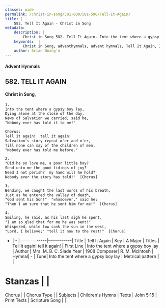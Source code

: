 ```yaml
---
classes: wide
permalink: /christ-in-song/501-600/581-590/Tell-It-Again/
title: |
    582. Tell It Again - Christ in Song
metadata:
    description: |
        Christ in Song 582. Tell It Again. Into the tent where a gypsy boy lay, Dying alone at the close of the day, News of Salvation we carried; said he, "Nobody ever has told it to me!" Chorus: Tell it again!  tell it again! Salvation's story repeat o'er and o'er, Till none can say of the children of men, "Nobody ever has told me before."
    keywords:  |
        Christ in Song, adventhymnals, advent hymnals, Tell It Again, Into the tent where a gypsy boy lay. Tell it again!  tell it again!
    author: Brian Onang'o
---
```


#### Advent Hymnals
## 582. TELL IT AGAIN
####  Christ in Song,

```txt
1.
Into the tent where a gypsy boy lay,
Dying alone at the close of the day,
News of Salvation we carried; said he,
"Nobody ever has told it to me!"

Chorus:
Tell it again!  tell it again!
Salvation's story repeat o'er and o'er,
Till none can say of the children of men,
"Nobody ever has told me before."

2.
"Did he so love me, a poor little boy?
Send unto me the good tidings of joy?
Need I not perish?  my hand will he hold?
Nobody ever the story has told!"  [Chorus]

3.
Bending, we caught the last words of his breath,
Just as he entered the valley of death,
"God sent his Son!"  "whosoever," said he;
"Then I am sure that he sent him for me!"  [Chorus]

4.
Smiling, he said, as his last sigh he spent,
"I am so glad that for me he was sent!"
Whispered, while low sank the sun in the west,
"Lord, I believe;" "tell it now to the rest!"  [Chorus]

```

- |   -  |
-------------|------------|
Title | Tell It Again |
Key | A Major |
Titles | Tell it again!  tell it again! |
First Line | Into the tent where a gypsy boy lay |
Author | Mrs. M. B. C. Slade
Year | 1908
Composer| R. M. McIntosh |
Hymnal|  - |
Tune| Into the tent where a gypsy boy lay |
Metrical pattern | |
# Stanzas |  |
Chorus |  |
Chorus Type |  |
Subjects | Children's Hymns |
Texts | John 5:15 |
Print Texts | 
Scripture Song |  |
    
